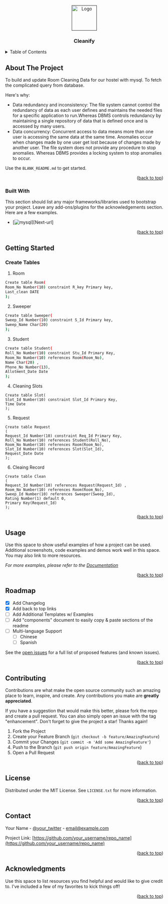 <a name="readme-top"></a>
<!-- PROJECT SHIELDS -->
<!--
*** I'm using markdown "reference style" links for readability.
*** Reference links are enclosed in brackets [ ] instead of parentheses ( ).
*** See the bottom of this document for the declaration of the reference variables
*** for contributors-url, forks-url, etc. This is an optional, concise syntax you may use.
*** https://www.markdownguide.org/basic-syntax/#reference-style-links
-->

<!-- PROJECT LOGO -->
<br />
<div align="center">
  <a href="">
    <img src="images/logo.png" alt="Logo" width="80" height="80">
  </a>
  <h3 align="center">Cleanify</h3>
</div>

<!-- TABLE OF CONTENTS -->
<details>
  <summary>Table of Contents</summary>
  <ol>
    <li>
      <a href="#about-the-project">About The Project</a>
      <ul>
        <li><a href="#built-with">Built With</a></li>
      </ul> 
    </li>
    <li>
      <a href="#getting-started">Getting Started</a>
      <ul>
        <li><a href="#prerequisites">Prerequisites</a></li>
        <li><a href="#installation">Installation</a></li>
      </ul>
    </li>
    <li><a href="#usage">Usage</a></li>
    <li><a href="#roadmap">Roadmap</a></li>
    <li><a href="#contributing">Contributing</a></li>
    <li><a href="#license">License</a></li>
    <li><a href="#contact">Contact</a></li>
    <li><a href="#acknowledgments">Acknowledgments</a></li>
  </ol>
</details>



<!-- ABOUT THE PROJECT -->
## About The Project

To build and update Room Cleaning Data for our hostel with mysql. To fetch the complicated query from database. 

Here's why:
* Data redundancy and inconsistency: The file system cannot control the redundancy of data as each user defines and maintains the needed files for a specific application to run.Whereas DBMS controls redundancy by maintaining a single repository of data that is defined once and is accessed by many users.
* Data concurrency: Concurrent access to data means more than one user is accessing the same data at the same time. Anomalies occur when changes made by one user get lost because of changes made by another user. The file system does not provide any procedure to stop anomalies. Whereas DBMS provides a locking system to stop anomalies to occur.

Use the `BLANK_README.md` to get started.

<p align="right">(<a href="#readme-top">back to top</a>)</p>

### Built With

This section should list any major frameworks/libraries used to bootstrap your project. Leave any add-ons/plugins for the acknowledgements section. Here are a few examples.

* [![mysql][MYSQL]][Next-url]


<p align="right">(<a href="#readme-top">back to top</a>)</p>

<!-- GETTING STARTED -->
## Getting Started

### Create Tables

1. Room
  ```sh
  Create table Room(
Room_No Number(10) constraint R_key Primary key,
Last_clean DATE
);
  ```

2. Sweeper
  ```sh
  Create table Sweeper(
  Sweep_Id Number(10) constraint S_Id Primary key,
  Sweep_Name Char(20)
  );
  ```

3. Student
  ```sh
  Create table Student(
  Roll_No Number(10) constraint Stu_Id Primary Key,
  Room_No Number(10) references Room(Room_No),
  Name Char(20) ,
  Phone_No Number(13),
  Allotment_Date Date
  );
  ```
  
4.  Cleaning Slots
  ```
  Create table Slot(
  Slot_Id Number(10) constraint Slot_Id Primary Key,
  Time Date 
  );
  ```

5.  Request
```
Create table Request 
(
Request_Id Number(10) constraint Req_Id Primary Key,
Roll_No Number(10) references Student(Roll_No),
Room_No Number(10) references Room(Room_No),
Slot_Id Number(10) references Slot(Slot_Id),
Request_Date Date
);
```

6.  Cleaing Record
```
Create table Clean  
(
Request_Id Number(10) references Request(Request_Id) ,
Room_No Number(10) references Room(Room_No),
Sweep_Id Number(10) references Sweeper(Sweep_Id),
Rating Number(1) default 0,
Primary Key(Request_Id)
);
```



<p align="right">(<a href="#readme-top">back to top</a>)</p>



<!-- USAGE EXAMPLES -->
## Usage

Use this space to show useful examples of how a project can be used. Additional screenshots, code examples and demos work well in this space. You may also link to more resources.

_For more examples, please refer to the [Documentation](https://example.com)_

<p align="right">(<a href="#readme-top">back to top</a>)</p>



<!-- ROADMAP -->
## Roadmap

- [x] Add Changelog
- [x] Add back to top links
- [ ] Add Additional Templates w/ Examples
- [ ] Add "components" document to easily copy & paste sections of the readme
- [ ] Multi-language Support
    - [ ] Chinese
    - [ ] Spanish

See the [open issues](https://github.com/othneildrew/Best-README-Template/issues) for a full list of proposed features (and known issues).

<p align="right">(<a href="#readme-top">back to top</a>)</p>



<!-- CONTRIBUTING -->
## Contributing

Contributions are what make the open source community such an amazing place to learn, inspire, and create. Any contributions you make are **greatly appreciated**.

If you have a suggestion that would make this better, please fork the repo and create a pull request. You can also simply open an issue with the tag "enhancement".
Don't forget to give the project a star! Thanks again!

1. Fork the Project
2. Create your Feature Branch (`git checkout -b feature/AmazingFeature`)
3. Commit your Changes (`git commit -m 'Add some AmazingFeature'`)
4. Push to the Branch (`git push origin feature/AmazingFeature`)
5. Open a Pull Request

<p align="right">(<a href="#readme-top">back to top</a>)</p>



<!-- LICENSE -->
## License

Distributed under the MIT License. See `LICENSE.txt` for more information.

<p align="right">(<a href="#readme-top">back to top</a>)</p>



<!-- CONTACT -->
## Contact

Your Name - [@your_twitter](https://twitter.com/your_username) - email@example.com

Project Link: [https://github.com/your_username/repo_name](https://github.com/your_username/repo_name)

<p align="right">(<a href="#readme-top">back to top</a>)</p>



<!-- ACKNOWLEDGMENTS -->
## Acknowledgments

Use this space to list resources you find helpful and would like to give credit to. I've included a few of my favorites to kick things off!

<p align="right">(<a href="#readme-top">back to top</a>)</p>


<!-- MARKDOWN LINKS & IMAGES -->
<!-- https://www.markdownguide.org/basic-syntax/#reference-style-links -->
[MYSQL]:https://img.shields.io/badge/mysql-%2300f.svg?style=for-the-badge&logo=mysql&logoColor=white


